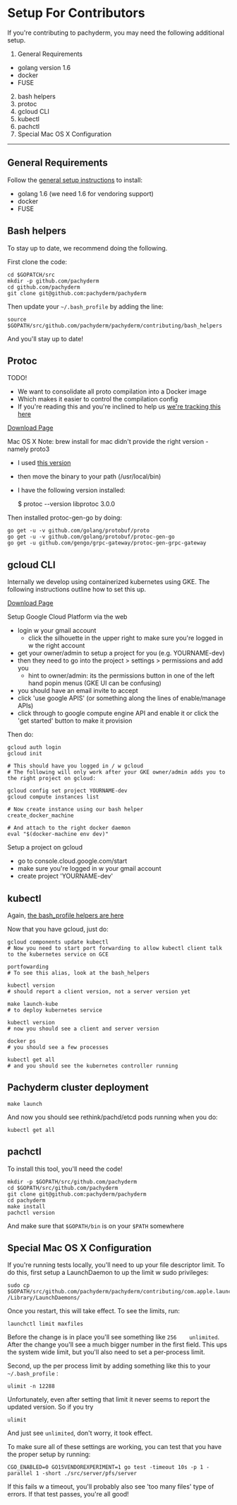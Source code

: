 # Setup For Contributors

If you're contributing to pachyderm, you may need the following additional setup.

1. General Requirements
  - golang version 1.6
  - docker
  - FUSE
2. bash helpers
3. protoc
4. gcloud CLI
5. kubectl
6. pachctl
7. Special Mac OS X Configuration

---

## General Requirements

Follow the [general setup instructions](../SETUP.md) to install:

- golang 1.6 (we need 1.6 for vendoring support)
- docker
- FUSE

## Bash helpers

To stay up to date, we recommend doing the following.

First clone the code:

    cd $GOPATCH/src
    mkdir -p github.com/pachyderm
    cd github.com/pachyderm
    git clone git@github.com:pachyderm/pachyderm

Then update your `~/.bash_profile` by adding the line:

    source $GOPATH/src/github.com/pachyderm/pachyderm/contributing/bash_helpers

And you'll stay up to date!


## Protoc

TODO!

- We want to consolidate all proto compilation into a Docker image
- Which makes it easier to control the compilation config
- If you're reading this and you're inclined to help us [we're tracking this here](https://github.com/pachyderm/pachyderm/issues/302)

[Download Page](https://github.com/google/protobuf/releases)

Mac OS X Note: brew install for mac didn't provide the right version - namely proto3

- I used [this version](https://github.com/google/protobuf/releases/download/v3.0.0-beta-2/protoc-3.0.0-beta-2-osx-x86_64.zip)
- then move the binary to your path (/usr/local/bin)
- I have the following version installed:

    $ protoc --version
    libprotoc 3.0.0

Then installed protoc-gen-go by doing:

    go get -u -v github.com/golang/protobuf/proto
    go get -u -v github.com/golang/protobuf/protoc-gen-go
    go get -u github.com/gengo/grpc-gateway/protoc-gen-grpc-gateway

## gcloud CLI

Internally we develop using containerized kubernetes using GKE. The following instructions outline how to set this up.

[Download Page](https://cloud.google.com/sdk/)

Setup Google Cloud Platform via the web

- login w your gmail account
  - click the silhouette in the upper right to make sure you're logged in w the right account
- get your owner/admin to setup a project for you (e.g. YOURNAME-dev)
- then they need to go into the project > settings > permissions and add you
  - hint to owner/admin: its the permissions button in one of the left hand popin menus (GKE UI can be confusing)
- you should have an email invite to accept
- click 'use google APIS' (or something along the lines of enable/manage APIs)
- click through to google compute engine API and enable it or click the 'get started' button to make it provision

Then do:

    gcloud auth login
    gcloud init

    # This should have you logged in / w gcloud
    # The following will only work after your GKE owner/admin adds you to the right project on gcloud:

    gcloud config set project YOURNAME-dev
    gcloud compute instances list

    # Now create instance using our bash helper
    create_docker_machine

    # And attach to the right docker daemon
    eval "$(docker-machine env dev)"

Setup a project on gcloud

- go to console.cloud.google.com/start
- make sure you're logged in w your gmail account
- create project 'YOURNAME-dev'

## kubectl

Again, [the bash_profile helpers are here](https://github.com/pachyderm/pachyderm/blob/master/contributing/bash_helpers)

Now that you have gcloud, just do:

    gcloud components update kubectl
    # Now you need to start port forwarding to allow kubectl client talk to the kubernetes service on GCE

    portfowarding
    # To see this alias, look at the bash_helpers

    kubectl version
    # should report a client version, not a server version yet

    make launch-kube
    # to deploy kubernetes service

    kubectl version
    # now you should see a client and server version

    docker ps
    # you should see a few processes
    
    kubectl get all
    # and you should see the kubernetes controller running

## Pachyderm cluster deployment

    make launch

And now you should see rethink/pachd/etcd pods running when you do:

    kubectl get all    


## pachctl

To install this tool, you'll need the code!

    mkdir -p $GOPATH/src/github.com/pachyderm
    cd $GOPATH/src/github.com/pachyderm
    git clone git@github.com:pachyderm/pachyderm
    cd pachyderm
    make install
    pachctl version

And make sure that `$GOPATH/bin` is on your `$PATH` somewhere


## Special Mac OS X Configuration

If you're running tests locally, you'll need to up your file descriptor limit. To do this, first setup a LaunchDaemon to up the limit w sudo privileges:

    sudo cp $GOPATH/src/github.com/pachyderm/pachyderm/contributing/com.apple.launchd.limit.plist /Library/LaunchDaemons/

Once you restart, this will take effect. To see the limits, run:

    launchctl limit maxfiles

Before the change is in place you'll see something like `256    unlimited`. After the change you'll see a much bigger number in the first field. This ups the system wide limit, but you'll also need to set a per-process limit. 

Second, up the per process limit by adding something like this to your `~/.bash_profile` :

    ulimit -n 12288

Unfortunately, even after setting that limit it never seems to report the updated version. So if you try

    ulimit

And just see `unlimited`, don't worry, it took effect.

To make sure all of these settings are working, you can test that you have the proper setup by running:

    CGO_ENABLED=0 GO15VENDOREXPERIMENT=1 go test -timeout 10s -p 1 -parallel 1 -short ./src/server/pfs/server

If this fails w a timeout, you'll probably also see 'too many files' type of errors. If that test passes, you're all good!